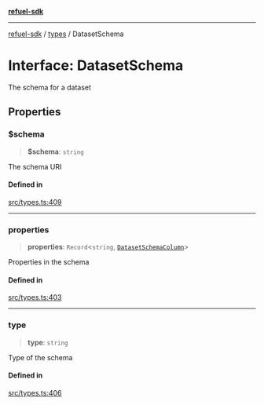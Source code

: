 [**refuel-sdk**](../../README.md)

***

[refuel-sdk](../../modules.md) / [types](../README.md) / DatasetSchema

# Interface: DatasetSchema

The schema for a dataset

## Properties

### $schema

> **$schema**: `string`

The schema URI

#### Defined in

[src/types.ts:409](https://github.com/refuel-ai/refuel-sdk/blob/7a0f1a61ebc96b440ae457740bef10a1f55424fa/src/types.ts#L409)

***

### properties

> **properties**: `Record`\<`string`, [`DatasetSchemaColumn`](DatasetSchemaColumn.md)\>

Properties in the schema

#### Defined in

[src/types.ts:403](https://github.com/refuel-ai/refuel-sdk/blob/7a0f1a61ebc96b440ae457740bef10a1f55424fa/src/types.ts#L403)

***

### type

> **type**: `string`

Type of the schema

#### Defined in

[src/types.ts:406](https://github.com/refuel-ai/refuel-sdk/blob/7a0f1a61ebc96b440ae457740bef10a1f55424fa/src/types.ts#L406)

